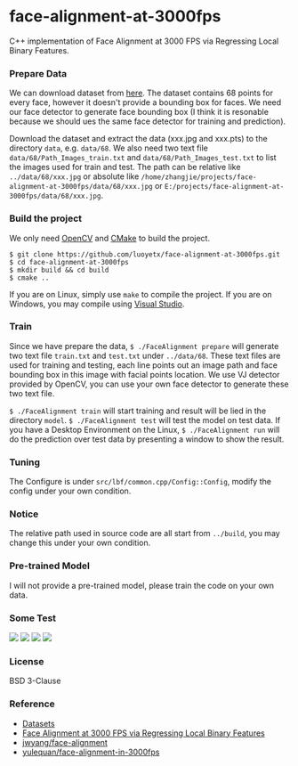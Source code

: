 face-alignment-at-3000fps
=========================

C++ implementation of Face Alignment at 3000 FPS via Regressing Local Binary Features.

### Prepare Data

We can download dataset from [here][dataset]. The dataset contains 68 points for every face, however it doesn't provide a bounding box for faces. We need our face detector to generate face bounding box (I think it is resonable because we should ues the same face detector for training and prediction).

Download the dataset and extract the data (xxx.jpg and xxx.pts) to the directory `data`, e.g. `data/68`. We also need two text file `data/68/Path_Images_train.txt` and `data/68/Path_Images_test.txt` to list the images used for train and test. The path can be relative like `../data/68/xxx.jpg` or absolute like `/home/zhangjie/projects/face-alignment-at-3000fps/data/68/xxx.jpg` or `E:/projects/face-alignment-at-3000fps/data/68/xxx.jpg`.

### Build the project

We only need [OpenCV][opencv] and [CMake][cmake] to build the project.

```
$ git clone https://github.com/luoyetx/face-alignment-at-3000fps.git
$ cd face-alignment-at-3000fps
$ mkdir build && cd build
$ cmake ..
```

If you are on Linux, simply use `make` to compile the project. If you are on Windows, you may compile using [Visual Studio][vs].

### Train

Since we have prepare the data, `$ ./FaceAlignment prepare` will generate two text file `train.txt` and `test.txt` under `../data/68`. These text files are used for training and testing, each line points out an image path and face bounding box in this image with facial points location. We use VJ detector provided by OpenCV, you can use your own face detector to generate these two text file.

`$ ./FaceAlignment train` will start training and result will be lied in the directory `model`. `$ ./FaceAlignment test` will test the model on test data. If you have a Desktop Environment on the Linux, `$ ./FaceAlignment run` will do the prediction over test data by presenting a window to show the result.

### Tuning

The Configure is under `src/lbf/common.cpp/Config::Config`, modify the config under your own condition.

### Notice

The relative path used in source code are all start from `../build`, you may change this under your own condition.

### Pre-trained Model

I will not provide a pre-trained model, please train the code on your own data.

### Some Test

![](images/res1.png)
![](images/res2.png)
![](images/res3.png)
![](images/res4.png)

### License

BSD 3-Clause

### Reference

- [Datasets][dataset]
- [Face Alignment at 3000 FPS via Regressing Local Binary Features](http://research.microsoft.com/en-US/people/yichenw/cvpr14_facealignment.pdf)
- [jwyang/face-alignment](https://github.com/jwyang/face-alignment)
- [yulequan/face-alignment-in-3000fps](https://github.com/yulequan/face-alignment-in-3000fps)

[dataset]: http://ibug.doc.ic.ac.uk/resources/facial-point-annotations
[opencv]: http://opencv.org/
[cmake]: http://www.cmake.org/
[vs]: https://www.visualstudio.com/
